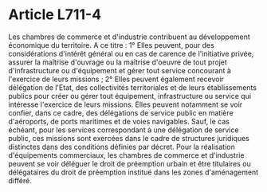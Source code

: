 # Article L711-4

Les chambres de commerce et d'industrie contribuent au développement économique du territoire.   A ce titre :   1° Elles peuvent, pour des considérations d'intérêt général ou en cas de carence de l'initiative privée, assurer la maîtrise d'ouvrage ou la maîtrise d'oeuvre de tout projet d'infrastructure ou d'équipement et gérer tout service concourant à l'exercice de leurs missions ;   2° Elles peuvent également recevoir délégation de l'Etat, des collectivités territoriales et de leurs établissements publics pour créer ou gérer tout équipement, infrastructure ou service qui intéresse l'exercice de leurs missions. Elles peuvent notamment se voir confier, dans ce cadre, des délégations de service public en matière d'aéroports, de ports maritimes et de voies navigables.   Sauf, le cas échéant, pour les services correspondant à une délégation de service public, ces missions sont exercées dans le cadre de structures juridiques distinctes dans des conditions définies par décret.   Pour la réalisation d'équipements commerciaux, les chambres de commerce et d'industrie peuvent se voir déléguer le droit de préemption urbain et être titulaires ou délégataires du droit de préemption institué dans les zones d'aménagement différé.